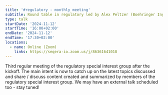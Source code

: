 ```yaml
---
title: '#regulatory - monthly meeting'
subtitle: Round table in regulatory led by Alex Peltzer (Boehringer Ingelheim Pharma GmbH)
type: talk
startDate: '2024-11-12'
startTime: '16:00+02:00'
endDate: '2024-11-12'
endTime: '17:30+02:00'
locations:
  - name: Online (Zoom)
    links: https://seqera-io.zoom.us/j/86361641018
---
```


Third regular meeting of the regulatory special interest group after the kickoff. The main intent is now to catch up on the latest topics discussed and share / discuss content created and summarized by members of the regulatory special interest group. We may have an external talk scheduled too - stay tuned!
